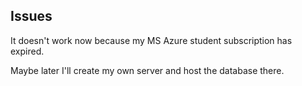 ## Issues 
It doesn't work now because my MS Azure student subscription has expired.

Maybe later I'll create my own server and host the database there.

